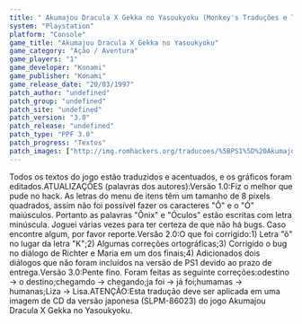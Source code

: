 ```yaml
---
title: " Akumajou Dracula X Gekka no Yasoukyoku (Monkey's Traduções e Trans-Center)"
system: "Playstation"
platform: "Console"
game_title: "Akumajou Dracula X Gekka no Yasoukyoku"
game_category: "Ação / Aventura"
game_players: "1"
game_developer: "Konami"
game_publisher: "Konami"
game_release_date: "20/03/1997"
patch_author: "undefined"
patch_group: "undefined"
patch_site: "undefined"
patch_version: "3.0"
patch_release: "undefined"
patch_type: "PPF 3.0"
patch_progress: "Textos"
patch_images: ["http://img.romhackers.org/traducoes/%5BPS1%5D%20Akumajou%20Dracula%20X%20Gekka%20no%20Yasoukyoku%20-%20Monkey's%20Tradu%C3%A7%C3%B5es%20e%20Trans-Center%20-%201.jpg","http://img.romhackers.org/traducoes/%5BPS1%5D%20Akumajou%20Dracula%20X%20Gekka%20no%20Yasoukyoku%20-%20Monkey's%20Tradu%C3%A7%C3%B5es%20e%20Trans-Center%20-%202.jpg","http://img.romhackers.org/traducoes/%5BPS1%5D%20Akumajou%20Dracula%20X%20Gekka%20no%20Yasoukyoku%20-%20Monkey's%20Tradu%C3%A7%C3%B5es%20e%20Trans-Center%20-%203.jpg"]
---
```

Todos os textos do jogo estão traduzidos e acentuados, e os gráficos foram editados.ATUALIZAÇÕES (palavras dos autores):Versão 1.0:Fiz o melhor que pude no hack. As letras do menu de itens têm um tamanho de 8 pixels quadrados, assim não foi possível fazer os caracteres "Ô" e o "Ó" maiúsculos. Portanto as palavras "Ônix" e "Óculos" estão escritas com letra minúscula. Joguei várias vezes para ter certeza de que não há bugs. Caso encontre algum, por favor reporte.Versão 2.0:O que foi corrigido:1) Letra "ô" no lugar da letra "K";2) Algumas correções ortográficas;3) Corrigido o bug no diálogo de Richter e Maria em um dos finais;4) Adicionados dois diálogos que não foram incluídos na versão de PS1 devido ao prazo de entrega.Versão 3.0:Pente fino. Foram feitas as seguinte correções:odestino -> o destino;chegamdo -> chegando;ja foi   -> já foi;humamas  -> humanas;Liza -> Lisa.ATENÇÃO:Esta tradução deve ser aplicada em uma imagem de CD da versão japonesa (SLPM-86023) do jogo Akumajou Dracula X Gekka no Yasoukyoku.
